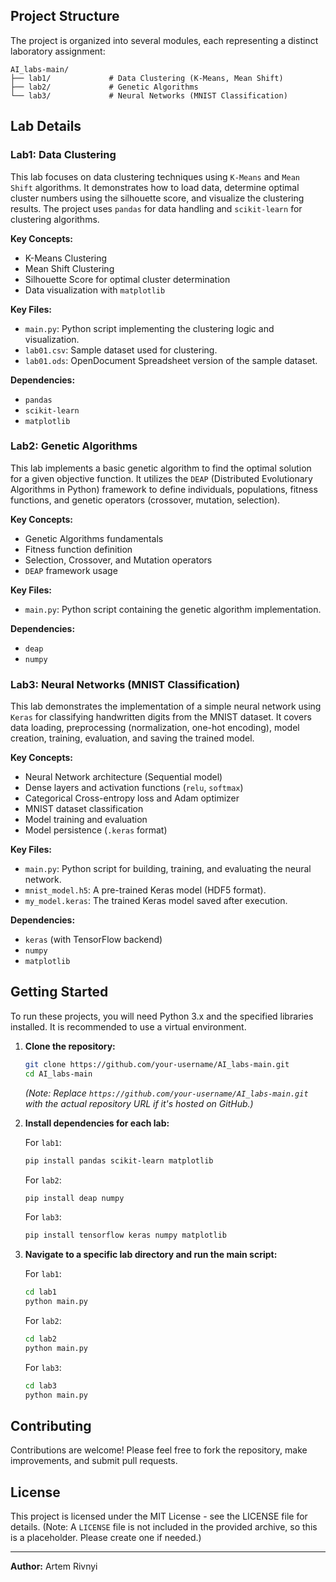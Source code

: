 ## Project Structure

The project is organized into several modules, each representing a distinct laboratory assignment:

```
AI_labs-main/
├── lab1/             # Data Clustering (K-Means, Mean Shift)
├── lab2/             # Genetic Algorithms
└── lab3/             # Neural Networks (MNIST Classification)
```

## Lab Details

### Lab1: Data Clustering

This lab focuses on data clustering techniques using `K-Means` and `Mean Shift` algorithms. It demonstrates how to load data, determine optimal cluster numbers using the silhouette score, and visualize the clustering results. The project uses `pandas` for data handling and `scikit-learn` for clustering algorithms.

**Key Concepts:**
-   K-Means Clustering
-   Mean Shift Clustering
-   Silhouette Score for optimal cluster determination
-   Data visualization with `matplotlib`

**Key Files:**
-   `main.py`: Python script implementing the clustering logic and visualization.
-   `lab01.csv`: Sample dataset used for clustering.
-   `lab01.ods`: OpenDocument Spreadsheet version of the sample dataset.

**Dependencies:**
-   `pandas`
-   `scikit-learn`
-   `matplotlib`

### Lab2: Genetic Algorithms

This lab implements a basic genetic algorithm to find the optimal solution for a given objective function. It utilizes the `DEAP` (Distributed Evolutionary Algorithms in Python) framework to define individuals, populations, fitness functions, and genetic operators (crossover, mutation, selection).

**Key Concepts:**
-   Genetic Algorithms fundamentals
-   Fitness function definition
-   Selection, Crossover, and Mutation operators
-   `DEAP` framework usage

**Key Files:**
-   `main.py`: Python script containing the genetic algorithm implementation.

**Dependencies:**
-   `deap`
-   `numpy`

### Lab3: Neural Networks (MNIST Classification)

This lab demonstrates the implementation of a simple neural network using `Keras` for classifying handwritten digits from the MNIST dataset. It covers data loading, preprocessing (normalization, one-hot encoding), model creation, training, evaluation, and saving the trained model.

**Key Concepts:**
-   Neural Network architecture (Sequential model)
-   Dense layers and activation functions (`relu`, `softmax`)
-   Categorical Cross-entropy loss and Adam optimizer
-   MNIST dataset classification
-   Model training and evaluation
-   Model persistence (`.keras` format)

**Key Files:**
-   `main.py`: Python script for building, training, and evaluating the neural network.
-   `mnist_model.h5`: A pre-trained Keras model (HDF5 format).
-   `my_model.keras`: The trained Keras model saved after execution.

**Dependencies:**
-   `keras` (with TensorFlow backend)
-   `numpy`
-   `matplotlib`

## Getting Started

To run these projects, you will need Python 3.x and the specified libraries installed. It is recommended to use a virtual environment.

1.  **Clone the repository:**
    ```bash
    git clone https://github.com/your-username/AI_labs-main.git
    cd AI_labs-main
    ```
    *(Note: Replace `https://github.com/your-username/AI_labs-main.git` with the actual repository URL if it's hosted on GitHub.)*

2.  **Install dependencies for each lab:**

    For `lab1`:
    ```bash
    pip install pandas scikit-learn matplotlib
    ```

    For `lab2`:
    ```bash
    pip install deap numpy
    ```

    For `lab3`:
    ```bash
    pip install tensorflow keras numpy matplotlib
    ```

3.  **Navigate to a specific lab directory and run the main script:**

    For `lab1`:
    ```bash
    cd lab1
    python main.py
    ```

    For `lab2`:
    ```bash
    cd lab2
    python main.py
    ```

    For `lab3`:
    ```bash
    cd lab3
    python main.py
    ```

## Contributing

Contributions are welcome! Please feel free to fork the repository, make improvements, and submit pull requests.

## License

This project is licensed under the MIT License - see the LICENSE file for details. (Note: A `LICENSE` file is not included in the provided archive, so this is a placeholder. Please create one if needed.)

---

**Author:** Artem Rivnyi

